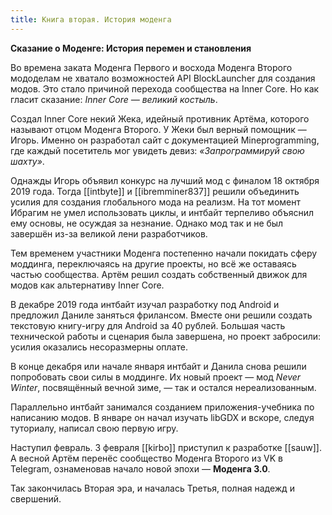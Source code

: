```yaml
---
title: Книга вторая. История моденга
---
```

**Сказание о Моденге: История перемен и становления**

Во времена заката Моденга Первого и восхода Моденга Второго мододелам не хватало возможностей API BlockLauncher для создания модов. Это стало причиной перехода сообщества на Inner Core. Но как гласит сказание: _Inner Core — великий костыль_.

Создал Inner Core некий Жека, идейный противник Артёма, которого называют отцом Моденга Второго. У Жеки был верный помощник — Игорь. Именно он разработал сайт с документацией Mineprogramming, где каждый посетитель мог увидеть девиз: _«Запрограммируй свою шахту»_.

Однажды Игорь объявил конкурс на лучший мод с финалом 18 октября 2019 года. Тогда [[intbyte]] и [[ibremminer837]] решили объединить усилия для создания глобального мода на реализм. На тот момент Ибрагим не умел использовать циклы, и интбайт терпеливо объяснил ему основы, не осуждая за незнание. Однако мод так и не был завершён из-за великой лени разработчиков.

Тем временем участники Моденга постепенно начали покидать сферу моддинга, переключаясь на другие проекты, но всё же оставаясь частью сообщества. Артём решил создать собственный движок для модов как альтернативу Inner Core.

В декабре 2019 года интбайт изучал разработку под Android и предложил Даниле заняться фрилансом. Вместе они решили создать текстовую книгу-игру для Android за 40 рублей. Большая часть технической работы и сценария была завершена, но проект забросили: усилия оказались несоразмерны оплате.

В конце декабря или начале января интбайт и Данила снова решили попробовать свои силы в моддинге. Их новый проект — мод _Never Winter_, посвящённый вечной зиме, — так и остался нереализованным.

Параллельно интбайт занимался созданием приложения-учебника по написанию модов. В январе он начал изучать libGDX и вскоре, следуя туториалу, написал свою первую игру.

Наступил февраль. 3 февраля [[kirbo]] приступил к разработке [[sauw]]. А весной Артём перенёс сообщество Моденга Второго из VK в Telegram, ознаменовав начало новой эпохи — **Моденга 3.0**.

Так закончилась Вторая эра, и началась Третья, полная надежд и свершений.